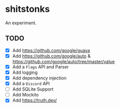 # shitstonks

An experiment.

## TODO

* [x] Add https://github.com/google/guava
* [x] Add https://github.com/google/auto & https://github.com/google/auto/tree/master/value
* [x] Add a `Flags` API and Parser
* [x] Add logging
* [x] Add dependency injection
* [x] Add a `Discord` API
* [ ] Add SQLite Support
* [ ] Add Mockito
* [x] Add https://truth.dev/
